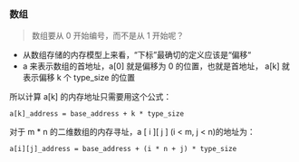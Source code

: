 ### 数组


> 数组要从 0 开始编号，而不是从 1 开始呢？

- 从数组存储的内存模型上来看，“下标”最确切的定义应该是“偏移“
- a 来表示数组的首地址，a[0] 就是偏移为 0 的位置，也就是首地址， a[k] 就表示偏移 k 个 type_size 的位置

所以计算 a[k] 的内存地址只需要用这个公式：

``` js{4}
a[k]_address = base_address + k * type_size
```

对于 m * n 的二维数组的内存寻址，a [ i ][ j ] (i < m, j < n)的地址为：

``` js{4}
a[i][j]_address = base_address + (i * n + j) * type_size
```
